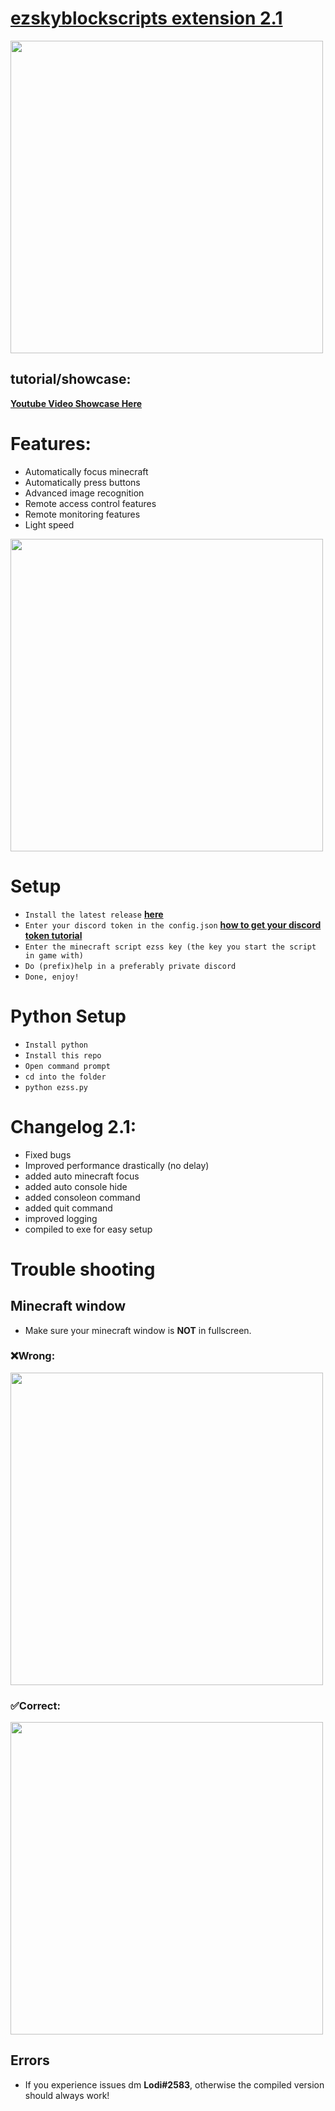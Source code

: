 # [ezskyblockscripts extension 2.1](https://www.taunahi.net)
<img src="https://cdn.discordapp.com/attachments/888821477422534677/900719627015958558/ezskyblockscripts.png" width="500px">

## tutorial/showcase:

[**Youtube Video Showcase Here**](https://youtu.be/1YDW86gds2s)
# Features:
- Automatically focus minecraft
- Automatically press buttons
- Advanced image recognition
- Remote access control features
- Remote monitoring features
- Light speed

<img src="https://cdn.discordapp.com/attachments/952538084942176259/961346374413217872/unknown.png?size=4096" width="500px">

# Setup
- ```Install the latest release``` [**here**](https://github.com/Lodisus/ezskyblockscripts-extension/releases/download/ezss/ezss-extension.zip)
- ```Enter your discord token in the config.json```
[**how to get your discord token tutorial**](https://youtu.be/YEgFvgg7ZPI)
- ```Enter the minecraft script ezss key (the key you start the script in game with)```
- ```Do (prefix)help in a preferably private discord```
- ```Done, enjoy!```

# Python Setup
- ```Install python```
- ```Install this repo```
- ```Open command prompt```
- ```cd into the folder```
- ```python ezss.py```

# Changelog 2.1:
- Fixed bugs
- Improved performance drastically (no delay)
- added auto minecraft focus
- added auto console hide
- added consoleon command
- added quit command
- improved logging
- compiled to exe for easy setup

# Trouble shooting
## Minecraft window
- Make sure your minecraft window is **NOT** in fullscreen.

### ❌Wrong:

<img src="https://images-ext-1.discordapp.net/external/G9XoQIox9UiAmcoNVuguNp6ysKgLvjRdcgXAdn5yy6s/https/taunahi-user-images.s3.us-east-2.amazonaws.com/discord-integration/1584-1646516966648.jpg" width="500px">

### ✅Correct:

<img src="https://cdn.discordapp.com/attachments/847466666689560637/949786338813689856/unknown.png" width="500px">

## Errors

- If you experience issues dm **Lodi#2583**, otherwise the compiled version should always work!
